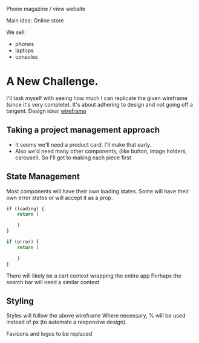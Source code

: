 Phone magazine / view website

Main idea: Online store

We sell:
* phones
* laptops
* consoles


# A New Challenge.
I'll task myself with seeing how much I can replicate the given wireframe (since it's very complete).
It's about adhering to design and not going off a tangent.
Design idea: [wireframe](https://www.behance.net/gallery/195130389/Comfort-Online-Shop-Wireframe-Design)

## Taking a project management approach
* It seems we'll need a product card. I'll make that early.
* Also we'd need many other components, (like button, image holders, carousel). So I'll get to making each piece first

## State Management
Most components will have their own loading states.
Some will have their own error states or will accept it as a prop.

```javascript
if (loading) {
    return (

    )
}
```

```javascript
if (error) {
    return (

    )
}
```

There will likely be a cart context wrapping the entire app
Perhaps the search bar will need a similar context

## Styling
Styles will follow the above wireframe
Where necessary, % will be used instead of px (to automate a responsive design).


Favicons and logos to be replaced
